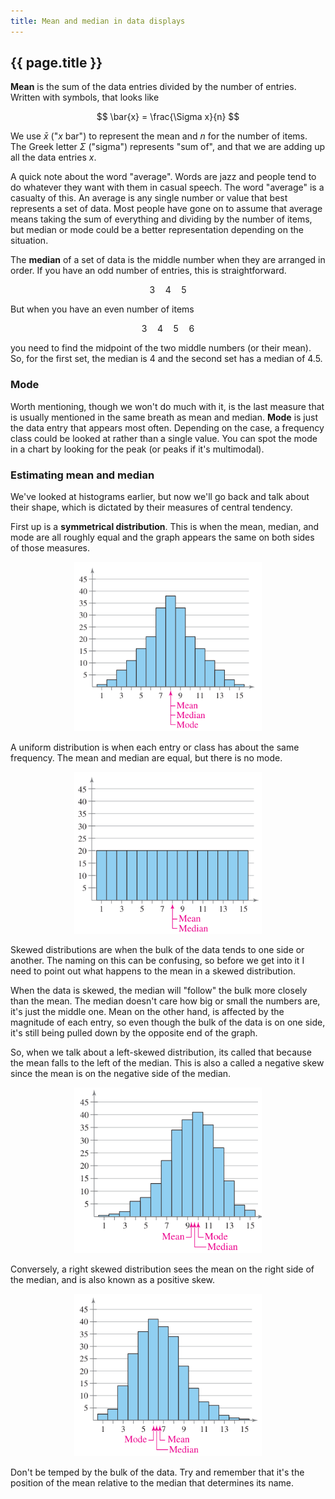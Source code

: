 ```yaml
---
title: Mean and median in data displays
---
```


## {{ page.title }}

**Mean** is the sum of the data entries divided by the number of
entries. Written with symbols, that looks like

$$ \bar{x} = \frac{\Sigma x}{n} $$

We use $\bar{x}$ ("_x_ bar") to represent the mean and $n$ for the number of items. The Greek letter $\Sigma$ ("sigma") represents "sum of", and that we are adding up all the data entries $x$.

A quick note about the word "average". Words are jazz and people tend to do whatever they want with them in casual speech. The word "average" is a casualty of this. An average is any single number or value that best represents a set of data. Most people have gone on to assume that average means taking the sum of everything and dividing by the number of items, but median or mode could be a better representation depending on the situation.

The **median** of a set of data is the middle number when they are arranged in order. If you have an odd number of entries, this is straightforward.

$$ 3 \quad 4 \quad 5 $$

But when you have an even number of items

$$ 3 \quad 4 \quad 5 \quad 6$$

you need to find the midpoint of the two middle numbers (or their mean). So, for the first set, the median is 4 and the second set has a median of 4.5.

### Mode

Worth mentioning, though we won't do much with it, is the last measure that is usually mentioned in the same breath as mean and median. **Mode** is just the data entry that appears most often. Depending on the case, a frequency class could be looked at rather than a single value. You can spot the mode in a chart by looking for the peak (or peaks if it's multimodal).

### Estimating mean and median

We've looked at histograms earlier, but now we'll go back and talk about their shape, which is dictated by their measures of central tendency.

First up is a **symmetrical distribution**. This is when the mean, median, and mode are all roughly equal and the graph appears the same on both sides of those measures.

<center><img src="../img/1.2.1-symmetric.png" width="300" alt="Symmetric distribution"></center>

A uniform distribution is when each entry or class has about the same frequency. The mean and median are equal, but there is no mode.

<center><img src="../img/1.2.1-uniform.png" width="300" alt="Uniform distribution"></center>

Skewed distributions are when the bulk of the data tends to one side or another. The naming on this can be confusing, so before we get into it I need to point out what happens to the mean in a skewed distribution.

When the data is skewed, the median will "follow" the bulk more closely than the mean. The median doesn't care how big or small the numbers are, it's just the middle one. Mean on the other hand, is affected by the magnitude of each entry, so even though the bulk of the data is on one side, it's still being pulled down by the opposite end of the graph.

So, when we talk about a left-skewed distribution, its called that because the mean falls to the left of the median. This is also a called a negative skew since the mean is on the negative side of the median.

<center><img src="../img/1.2.1-skew-left.png" width="300" alt="Left skewed distribution"></center>

Conversely, a right skewed distribution sees the mean on the right side of the median, and is also known as a positive skew.

<center><img src="../img/1.2.1-skew-right.png" width="300" alt="Right skewed chart"></center>

Don't be temped by the bulk of the data. Try and remember that it's the position of the mean relative to the median that determines its name.